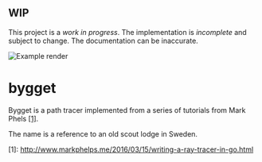 WIP
---
This project is a *work in progress*. The implementation is *incomplete* and
subject to change. The documentation can be inaccurate.

![Example render](https://github.com/karlek/bygget/blob/master/render.png?raw=true)

bygget
======

Bygget is a path tracer implemented from a series of tutorials from Mark Phels [\[1\]](http://www.markphelps.me/2016/03/15/writing-a-ray-tracer-in-go.html).

The name is a reference to an old scout lodge in Sweden.

\[1\]: http://www.markphelps.me/2016/03/15/writing-a-ray-tracer-in-go.html

